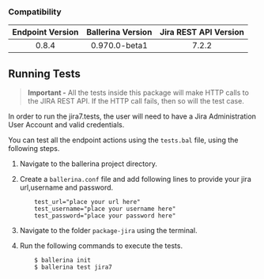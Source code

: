 
### Compatibility

|Endpoint Version | Ballerina Version | Jira REST API Version |
|:------------------:|:-------------------:|:-------------------:|
|0.8.4|0.970.0-beta1|7.2.2|

## Running Tests

> **Important -** All the tests inside this package will make HTTP calls to the JIRA REST API. If the HTTP call fails, 
then so will the test case.

In order to run the jira7.tests, the user will need to have a Jira Administration User Account and valid credentials.

You can test all the endpoint actions using the `tests.bal` file, using the following steps.

1. Navigate to the ballerina project directory.
2. Create a `ballerina.conf` file and add following lines to provide your jira url,username and password.
    ```
        test_url="place your url here"
        test_username="place your username here"
        test_password="place your password here"
    ```

3. Navigate to the folder `package-jira` using the terminal.
4. Run the following commands to execute the tests.

    ``` 
        $ ballerina init
        $ ballerina test jira7
    ```
